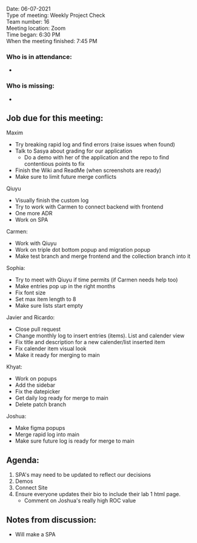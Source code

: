 Date: 06-07-2021 <br>
Type of meeting: Weekly Project Check <br>
Team number: 16 <br>
Meeting location: Zoom <br>
Time began: 6:30 PM <br> 
When the meeting finished: 7:45 PM

### Who is in attendance:
-

### Who is missing:
-

## Job due for this meeting:
Maxim 
- Try breaking rapid log and find errors (raise issues when found)
- Talk to Sasya about grading for our application
	- Do a demo with her of the application and the repo to find contentious points to fix
- Finish the Wiki and ReadMe (when screenshots are ready)
- Make sure to limit future merge conflicts

Qiuyu 
- Visually finish the custom log 
- Try to work with Carmen to connect backend with frontend
- One more ADR
- Work on SPA

Carmen:
- Work with Qiuyu
- Work on triple dot bottom popup and migration popup
- Make test branch and merge frontend and the collection branch into it

Sophia:
- Try to meet with Qiuyu if time permits (if Carmen needs help too)
- Make entries pop up in the right months
- Fix font size
- Set max item length to 8
- Make sure lists start empty

Javier and Ricardo:
- Close pull request
- Change monthly log to insert entries (items). List and calender view
- Fix title and description for a new calender/list inserted item
- Fix calender item visual look
- Make it ready for merging to main

Khyat:
- Work on popups
- Add the sidebar
- Fix the datepicker
- Get daily log ready for merge to main
- Delete patch branch

Joshua:
- Make figma popups
- Merge rapid log into main
- Make sure future log is ready for merge to main

## Agenda:
1. SPA's may need to be updated to reflect our decisions
2. Demos
3. Connect Site
4. Ensure everyone updates their bio to include their lab 1 html page.
	- Comment on Joshua's really high ROC value 	

## Notes from discussion:
- Will make a SPA
